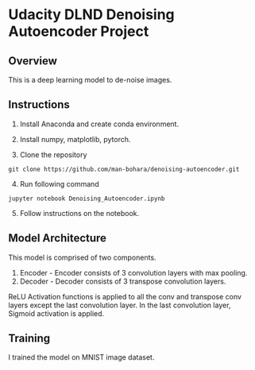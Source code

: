 # Udacity DLND Denoising Autoencoder Project

## Overview
This is a deep learning model to de-noise images.

## Instructions
1. Install Anaconda and create conda environment.

2. Install numpy, matplotlib, pytorch.

3. Clone the repository
```
git clone https://github.com/man-bohara/denoising-autoencoder.git
```

4. Run following command
```
jupyter notebook Denoising_Autoencoder.ipynb
```

5. Follow instructions on the notebook.

## Model Architecture
This model is comprised of two components.
1) Encoder - Encoder consists of 3 convolution layers with max pooling.
2) Decoder - Decoder consists of 3 transpose convolution layers.

ReLU Activation functions is applied to all the conv and transpose conv layers except the last convolution layer.
In the last convolution layer, Sigmoid activation is applied.

## Training
I trained the model on MNIST image dataset.
